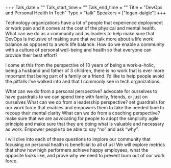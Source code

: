 +++
Talk_date = ""
Talk_start_time = ""
Talk_end_time = ""
Title = "DevOps and Personal Health In Tech"
Type = "talk"
Speakers = ["logan-daigle"]
+++

Technology organizations have a lot of people that experience deployment or work pain and it comes at the cost of the physical and mental health. What can we do as a community and as leaders to help make sure that DevOps is inclusive of making sure that we talk more about a life work balance as opposed to a work life balance. How do we enable a community with a culture of personal well-being and health so that everyone can provide their best effort?

I come at this from the perspective of 10 years of being a work-a-holic, being a husband and father of 3 children, there is no work that is ever more important that being part of a family or a friend. I’d like to help people avoid the pitfalls I’ve walked into and that I commonly see in tech organizations.

What can we do from a personal perspective? advocate for ourselves to have guardrails to we can spend time with family, friends, or just on ourselves What can we do from a leadership perspective? set guardrails for our work force that enables and empowers them to take the needed time to recoup their mental clarity What can we do from a coaching perspective? make sure that we are advocating for people to adopt the simplicity agile principle and make sure that they are doing what is valuable and necessary as work. Empower people to be able to say “no” and ask “why”.

I will dive into each of these questions to implore our community that focusing on personal health is beneficial to all of us! We will explore metrics that show how high performers achieve happy employees, what the opposite looks like, and prove why we need to prevent burn out of our work force.
